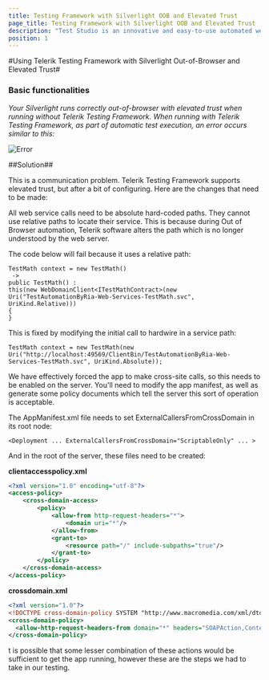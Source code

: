 ```yaml
---
title: Testing Framework with Silverlight OOB and Elevated Trust
page_title: Testing Framework with Silverlight OOB and Elevated Trust
description: "Test Studio is an innovative and easy-to-use automated web, WPF and load testing solution. Test Studio tests support essential technologies like ASP.NET AJAX, Silverlight, PHP and MVC. HTML5, Testing framework, functional testing, performance testing, load testing, exploratory testing, manual testing."
position: 1
---
```

#Using Telerik Testing Framework with Silverlight Out-of-Browser and Elevated Trust#

### Basic functionalities ###


*Your Silverlight runs correctly out-of-browser with elevated trust when running without Telerik Testing Framework. When running with Telerik Testing Framework, as part of automatic test execution, an error occurs similar to this:*

![Error][1]

##Solution##

This is a communication problem. Telerik Testing Framework supports elevated trust, but after a bit of configuring. Here are the changes that need to be made:
 
All web service calls need to be absolute hard-coded paths. They cannot use relative paths to locate their service. This is because during Out of Browser automation, Telerik software alters the path which is no longer understood by the web server.
 
The code below will fail because it uses a relative path:

```
TestMath context = new TestMath()
 ->
public TestMath() : 
this(new WebDomainClient<ITestMathContract>(new Uri("TestAutomationByRia-Web-Services-TestMath.svc", UriKind.Relative)))
{
}
```

This is fixed by modifying the initial call to hardwire in a service path:

```
TestMath context = new TestMath(new Uri("http://localhost:49569/ClientBin/TestAutomationByRia-Web-Services-TestMath.svc", UriKind.Absolute));
```
We have effectively forced the app to make cross-site calls, so this needs to be enabled on the server. You'll need to modify the app manifest, as well as generate some policy documents which tell the server this sort of operation is acceptable.
 
The AppManifest.xml file needs to set ExternalCallersFromCrossDomain in its root node:

```
<Deployment ... ExternalCallersFromCrossDomain="ScriptableOnly" ... >
```

And in the root of the server, these files need to be created:

**clientaccesspolicy.xml**

```XML
<?xml version="1.0" encoding="utf-8"?>
<access-policy>
    <cross-domain-access>
        <policy>
            <allow-from http-request-headers="*">
                <domain uri="*"/>
            </allow-from>
            <grant-to>
                <resource path="/" include-subpaths="true"/>
            </grant-to>
        </policy>
    </cross-domain-access>
</access-policy>
```

**crossdomain.xml**
```XML
<?xml version="1.0"?>
<!DOCTYPE cross-domain-policy SYSTEM "http://www.macromedia.com/xml/dtds/cross-domain-policy.dtd">
<cross-domain-policy>
  <allow-http-request-headers-from domain="*" headers="SOAPAction,Content-Type"/>
</cross-domain-policy>
```

t is possible that some lesser combination of these actions would be sufficient to get the app running, however these are the steps we had to take in our testing.

[1]: /img/knowledge-base/silverlight-kb/testing-framework-with-silverlight-oob-and-elevated-trust/fig1.png


